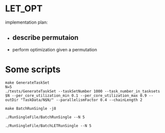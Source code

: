 # LET_OPT
implementation plan:
- describe permutaion
    - 
- perform optimization given a permutation


# Some scripts
```
make GenerateTaskSet
N=5
./tests/GenerateTaskSet --taskSetNumber 1000 --task_number_in_tasksets $N --per_core_utilization_min 0.1 --per_core_utilization_max 0.9 --outDir "TaskData/N$N/" --parallelismFactor 0.4 --chainLength 2

make BatchRunSingle -j8

./RunSingleFile/BatchRunSingle --N 5

./RunSingleFile/BatchLETRunSingle --N 5
```